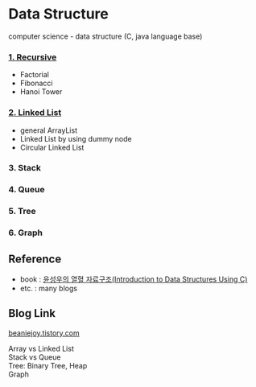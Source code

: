 # Data Structure

computer science - data structure (C, java language base)


### [1. Recursive](https://github.com/hanbinleejoy/data-structure/tree/master/src/01_recursive)  
- Factorial
- Fibonacci
- Hanoi Tower  

### [2. Linked List](https://github.com/hanbinleejoy/data-structure/tree/master/src/02_LinkedList)  
- general ArrayList
- Linked List by using dummy node
- Circular Linked List  

### 3. Stack  
### 4. Queue  
### 5. Tree  
### 6. Graph  
  

## Reference
- book : [윤성우의 열혈 자료구조(Introduction to Data Structures Using C)](http://www.kyobobook.co.kr/product/detailViewKor.laf?ejkGb=KOR&mallGb=KOR&barcode=9788996094067&orderClick=LAG&Kc=)
- etc. : many blogs

## Blog Link
[beaniejoy.tistory.com](https://beaniejoy.tistory.com/)

Array vs Linked List  
Stack vs Queue  
Tree: Binary Tree, Heap  
Graph  

